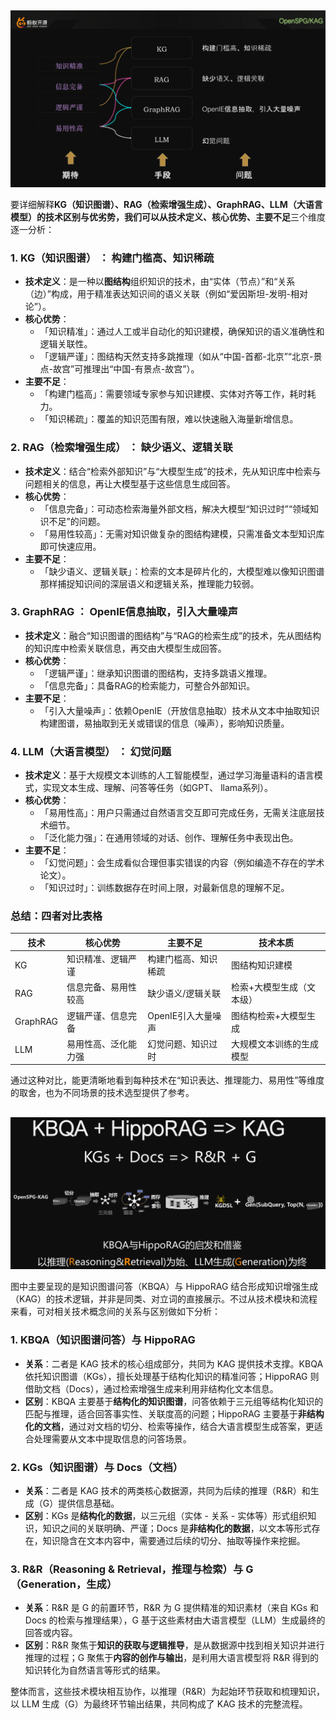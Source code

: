 

##
![alt text](zfig/readme/image-1.png)

要详细解释**KG（知识图谱）、RAG（检索增强生成）、GraphRAG、LLM（大语言模型）**的技术区别与优劣势，我们可以从**技术定义、核心优势、主要不足**三个维度逐一分析：


### 1. KG（知识图谱） ： 构建门槛高、知识稀疏
- **技术定义**：是一种以**图结构**组织知识的技术，由“实体（节点）”和“关系（边）”构成，用于精准表达知识间的语义关联（例如“爱因斯坦-发明-相对论”）。
- **核心优势**：
  - 「知识精准」：通过人工或半自动化的知识建模，确保知识的语义准确性和逻辑关联性。
  - 「逻辑严谨」：图结构天然支持多跳推理（如从“中国-首都-北京”“北京-景点-故宫”可推理出“中国-有景点-故宫”）。
- **主要不足**：
  - 「构建门槛高」：需要领域专家参与知识建模、实体对齐等工作，耗时耗力。
  - 「知识稀疏」：覆盖的知识范围有限，难以快速融入海量新增信息。


### 2. RAG（检索增强生成） ： 缺少语义、逻辑关联
- **技术定义**：结合“检索外部知识”与“大模型生成”的技术，先从知识库中检索与问题相关的信息，再让大模型基于这些信息生成回答。
- **核心优势**：
  - 「信息完备」：可动态检索海量外部文档，解决大模型“知识过时”“领域知识不足”的问题。
  - 「易用性较高」：无需对知识做复杂的图结构建模，只需准备文本型知识库即可快速应用。
- **主要不足**：
  - 「缺少语义、逻辑关联」：检索的文本是碎片化的，大模型难以像知识图谱那样捕捉知识间的深层语义和逻辑关系，推理能力较弱。


### 3. GraphRAG ： OpenIE信息抽取，引入大量噪声
- **技术定义**：融合“知识图谱的图结构”与“RAG的检索生成”的技术，先从图结构的知识库中检索关联信息，再交由大模型生成回答。
- **核心优势**：
  - 「逻辑严谨」：继承知识图谱的图结构，支持多跳语义推理。
  - 「信息完备」：具备RAG的检索能力，可整合外部知识。
- **主要不足**：
  - 「引入大量噪声」：依赖OpenIE（开放信息抽取）技术从文本中抽取知识构建图谱，易抽取到无关或错误的信息（噪声），影响知识质量。


### 4. LLM（大语言模型） ： 幻觉问题
- **技术定义**：基于大规模文本训练的人工智能模型，通过学习海量语料的语言模式，实现文本生成、理解、问答等任务（如GPT、 llama系列）。
- **核心优势**：
  - 「易用性高」：用户只需通过自然语言交互即可完成任务，无需关注底层技术细节。
  - 「泛化能力强」：在通用领域的对话、创作、理解任务中表现出色。
- **主要不足**：
  - 「幻觉问题」：会生成看似合理但事实错误的内容（例如编造不存在的学术论文）。
  - 「知识过时」：训练数据存在时间上限，对最新信息的理解不足。


### 总结：四者对比表格
| 技术   | 核心优势               | 主要不足               | 技术本质                     |
|--------|------------------------|------------------------|------------------------------|
| KG     | 知识精准、逻辑严谨     | 构建门槛高、知识稀疏   | 图结构知识建模               |
| RAG    | 信息完备、易用性较高   | 缺少语义/逻辑关联      | 检索+大模型生成（文本级）|
| GraphRAG | 逻辑严谨、信息完备     |  OpenIE引入大量噪声    | 图结构检索+大模型生成         |
| LLM    | 易用性高、泛化能力强   | 幻觉问题、知识过时     | 大规模文本训练的生成模型     |


通过这种对比，能更清晰地看到每种技术在“知识表达、推理能力、易用性”等维度的取舍，也为不同场景的技术选型提供了参考。



## 
![alt text](zfig/readme/image-2.png)

图中主要呈现的是知识图谱问答（KBQA）与 HippoRAG 结合形成知识增强生成（KAG）的技术逻辑，并非是同类、对立词的直接展示。不过从技术模块和流程来看，可对相关技术概念间的关系与区别做如下分析：

### 1. KBQA（知识图谱问答）与 HippoRAG
- **关系**：二者是 KAG 技术的核心组成部分，共同为 KAG 提供技术支撑。KBQA 依托知识图谱（KGs），擅长处理基于结构化知识的精准问答；HippoRAG 则借助文档（Docs），通过检索增强生成来利用非结构化文本信息。
- **区别**：KBQA 主要基于**结构化的知识图谱**，问答依赖于三元组等结构化知识的匹配与推理，适合回答事实性、关联度高的问题；HippoRAG 主要基于**非结构化的文档**，通过对文档的切分、检索等操作，结合大语言模型生成答案，更适合处理需要从文本中提取信息的问答场景。

### 2. KGs（知识图谱）与 Docs（文档）
- **关系**：二者是 KAG 技术的两类核心数据源，共同为后续的推理（R&R）和生成（G）提供信息基础。
- **区别**：KGs 是**结构化的数据**，以三元组（实体 - 关系 - 实体等）形式组织知识，知识之间的关联明确、严谨；Docs 是**非结构化的数据**，以文本等形式存在，知识隐含在文本内容中，需要通过后续的切分、抽取等操作来挖掘。

### 3. R&R（Reasoning & Retrieval，推理与检索）与 G（Generation，生成）
- **关系**：R&R 是 G 的前置环节，R&R 为 G 提供精准的知识素材（来自 KGs 和 Docs 的检索与推理结果），G 基于这些素材由大语言模型（LLM）生成最终的回答或内容。
- **区别**：R&R 聚焦于**知识的获取与逻辑推导**，是从数据源中找到相关知识并进行推理的过程；G 聚焦于**内容的创作与输出**，是利用大语言模型将 R&R 得到的知识转化为自然语言等形式的结果。

整体而言，这些技术模块相互协作，以推理（R&R）为起始环节获取和梳理知识，以 LLM 生成（G）为最终环节输出结果，共同构成了 KAG 技术的完整流程。
